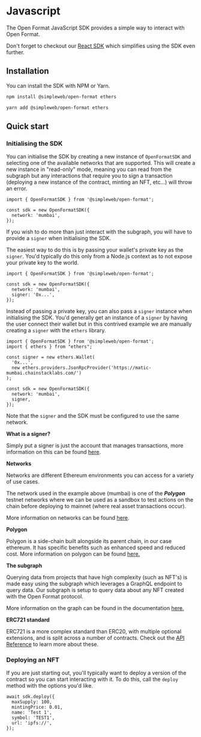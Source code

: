 # Javascript

The Open Format JavaScript SDK provides a simple way to interact with Open Format.

Don't forget to checkout our [React SDK](../react/) which simplifies using the SDK even further.

## Installation

You can install the SDK with NPM or Yarn.

```bash
npm install @simpleweb/open-format ethers
```

```bash
yarn add @simpleweb/open-format ethers
```

## Quick start

### Initialising the SDK

You can initialise the SDK by creating a new instance of `OpenFormatSDK` and selecting one of the available networks that are supported. This will create a new instance in "read-only" mode, meaning you can read from the subgraph but any interactions that require you to sign a transaction (deploying a new instance of the contract, minting an NFT, etc...) will throw an error.

```tsx
import { OpenFormatSDK } from '@simpleweb/open-format';

const sdk = new OpenFormatSDK({
  network: 'mumbai',
});
```

If you wish to do more than just interact with the subgraph, you will have to provide a `signer` when initialising the SDK.

The easiest way to do this is by passing your wallet's private key as the `signer`. You'd typically do this only from a Node.js context as to not expose your private key to the world.

```tsx
import { OpenFormatSDK } from '@simpleweb/open-format';

const sdk = new OpenFormatSDK({
  network: 'mumbai',
  signer: '0x...',
});
```

Instead of passing a private key, you can also pass a `signer` instance when initialising the SDK. You'd generally get an instance of a `signer` by having the user connect their wallet but in this contrived example we are manually creating a `signer` with the `ethers` library.

```tsx
import { OpenFormatSDK } from '@simpleweb/open-format';
import { ethers } from "ethers";

const signer = new ethers.Wallet(
  '0x...',
  new ethers.providers.JsonRpcProvider('https://matic-mumbai.chainstacklabs.com/')
);

const sdk = new OpenFormatSDK({
  network: 'mumbai',
  signer,
});
```

Note that the `signer` and the SDK must be configured to use the same network.

**What is a signer?**

Simply put a signer is just the account that manages transactions, more information on this can be found [here](https://docs.ethers.io/v5/api/signer/).

**Networks**

Networks are different Ethereum environments you can access for a variety of use cases.

The network used in the example above (mumbai) is one of the _**Polygon**_ testnet networks where we can be used as a sandbox to test actions on the chain before deploying to mainnet (where real asset transactions occur).

More information on networks can be found [here](https://ethereum.org/en/developers/docs/networks/).

**Polygon**

Polygon is a side-chain built alongside its parent chain, in our case ethereum. It has specific benefits such as enhanced speed and reduced cost. More information on polygon can be found [here.](https://docs.polygon.technology/)

**The subgraph**

Querying data from projects that have high complexity (such as NFT's) is made easy using the subgraph which leverages a GraphQL endpoint to query data. Our subgraph is setup to query data about any NFT created with the Open Format protocol.

More information on the graph can be found in the documentation [here.](https://thegraph.com/docs/en/about/)

**ERC721 standard**

ERC721 is a more complex standard than ERC20, with multiple optional extensions, and is split across a number of contracts. Check out the [API Reference](https://docs.openzeppelin.com/contracts/3.x/api/token/ERC721) to learn more about these.

### Deploying an NFT

If you are just starting out, you'll typically want to deploy a version of the contract so you can start interacting with it. To do this, call the `deploy` method with the options you'd like.

```tsx
await sdk.deploy({
  maxSupply: 100,
  mintingPrice: 0.01,
  name: 'Test 1',
  symbol: 'TEST1',
  url: 'ipfs://',
});
```
